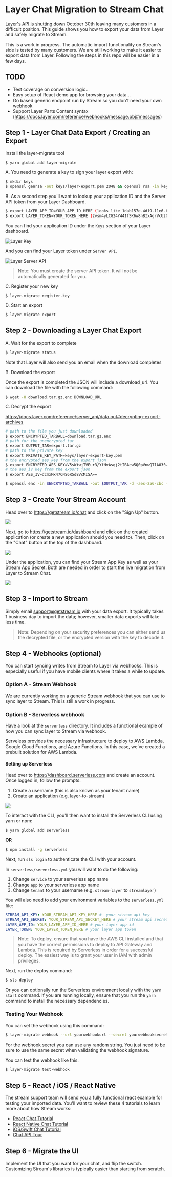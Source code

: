 # Layer Chat Migration to Stream Chat

[Layer's API is shutting down](https://getstream.io/blog/layer-shutting-down-all-chat-operations/) October 30th leaving many customers in a difficult position. This guide shows you how to export your data from Layer and safely migrate to Stream.

This is a work in progress. The automatic import functionality on Stream's side is tested by many customers.
We are still working to make it easier to export data from Layer. Following the steps in this repo will be easier in a few days.

## TODO

-   Test coverage on conversion logic...
-   Easy setup of React demo app for browsing your data...
-   Go based generic endpoint run by Stream so you don't need your own webhook
-   Support Layer Parts Content syntax (https://docs.layer.com/reference/webhooks/message.obj#messages)

## Step 1 - Layer Chat Data Export / Creating an Export

Install the layer-migrate tool

```bash
$ yarn global add layer-migrate
```

A. You need to generate a key to sign your layer export with:

```bash
$ mkdir keys
$ openssl genrsa -out keys/layer-export.pem 2048 && openssl rsa -in keys/layer-export.pem -pubout -out keys/layer-export.pub
```

B. As a second step you'll want to lookup your application ID and the Server API token from your Layer Dashboard.

```bash
$ export LAYER_APP_ID=YOUR_APP_ID_HERE (looks like 1dab157e-4d19-11e6-bb33-493b0000asdfasba)
$ export LAYER_TOKEN=YOUR_TOKEN_HERE (2vsm4yLCG24Y44IfSK6w8nBIxAgrVcU20zuPJ3fO8eXXv5Ub)
```

You can find your application ID under the `Keys` section of your Layer dashboard.

![Layer Key](https://i.imgur.com/5wQQvdX.png)

And you can find your Layer token under `Server API`.

![Layer Server API](https://i.imgur.com/lNPcV9T.png)

> Note: You must create the server API token. It will not be automatically generated for you.

C. Register your new key

```
$ layer-migrate register-key
```

D. Start an export

```bash
$ layer-migrate export
```

## Step 2 - Downloading a Layer Chat Export

A. Wait for the export to complete

```bash
$ layer-migrate status
```

Note that Layer will also send you an email when the download completes

B. Download the export

Once the export is completed the JSON will include a download_url. You can download the file with the following command:

```bash
$ wget -O download.tar.gz.enc DOWNLOAD_URL
```

C. Decrypt the export

https://docs.layer.com/reference/server_api/data.out#decrypting-export-archives

```bash
# path to the file you just downloaded
$ export ENCRYPTED_TARBALL=download.tar.gz.enc
# path for the unencrypted tar
$ export OUTPUT_TAR=export.tar.gz
# path to the private key
$ export PRIVATE_KEY_PATH=keys/layer-export-key.pem
# the encrypted_aes_key from the export json
$ export ENCRYPTED_AES_KEY=V5sWiwjTVEur3/YfHvAsqj2tIBAcw5Q0pVnwQT1A03SwrD5PpQKZv9IlN1wFncVmuk+UWM2ZEJXbDUJRrHZktFvG9TTDL4M39HoFDqQNUD2g6Sof6JMmTAmoohHrVBiKDMxHXftuN+K/xnk0XR6xytPGd44R9NLuOVnOSgYldqQzCGHXIutUSfrbji+SWL3bPOJ72PMWolxoB8kVnFzwaiKn8spMzetw5yOsilwcijQy8PqUsDMz6ExKYvTB7N1tKmUccfSQoLG4jRqTlrgVGWpwp/a/kRDN5gsbGasZqi3zRP0tzcSOpAPH2mjfAc6gbrCLkaWPdtzVw3LWDo6HOQ==
# the aes_iv key from the export json
$ export AES_IV=dcmxMx47CNS6R5d8VcMISA==

$ openssl enc -in $ENCRYPTED_TARBALL -out $OUTPUT_TAR -d -aes-256-cbc -K `echo $ENCRYPTED_AES_KEY | base64 --decode | openssl rsautl -decrypt -inkey $PRIVATE_KEY_PATH | hexdump -ve '1/1 "%.2x"'` -iv `echo $AES_IV | base64 --decode | hexdump -ve '1/1 "%.2x"'`
```

## Step 3 - Create Your Stream Account

Head over to https://getstream.io/chat and click on the "Sign Up" button.

![](https://i.imgur.com/bDgLKED.png)

Next, go to https://getstream.io/dashboard and click on the created application (or create a new application should you need to). Then, click on the "Chat" button at the top of the dashboard.

![](https://i.imgur.com/POKREev.png)

Under the application, you can find your Stream App Key as well as your Stream App Secret. Both are needed in order to start the live migration from Layer to Stream Chat.

![](https://i.imgur.com/Br30g5H.png)

## Step 3 - Import to Stream

Simply email support@getstream.io with your data export. It typically takes 1 business day to import the data; however, smaller data exports will take less time.

> Note: Depending on your security preferences you can either send us the decrypted file, or the encrypted version with the key to decode it.

## Step 4 - Webhooks (optional)

You can start syncing writes from Stream to Layer via webhooks. This is especially useful if you have mobile clients where it takes a while to update.

### Option A - Stream Webhook

We are currently working on a generic Stream webhook that you can use to sync layer to Stream. This is still a work in progress.

### Option B - Serverless webhook

Have a look at the `serverless` directory. It includes a functional example of how you can sync layer to Stream via webhook.

Serveless provides the necessary infrastructure to deploy to AWS Lambda, Google Cloud Functions, and Azure Functions. In this case, we've created a prebuilt solution for AWS Lambda.

#### Setting up Serverless

Head over to https://dashboard.serverless.com and create an account. Once logged in, follow the prompts:

1. Create a username (this is also known as your tenant name)
2. Create an application (e.g. layer-to-stream)

![](https://i.imgur.com/UtQnTbJ.png)

To interact with the CLI, you'll then want to install the Serverless CLI using yarn or npm:

```bash
$ yarn global add serverless
```

**OR**

```bash
$ npm install -g serverless
```

Next, run `sls login` to authenticate the CLI with your account.

In `serverless/serverless.yml` you will want to do the following:

1. Change `service` to your serverless app name
2. Change `app` to your serverless app name
3. Change `tenant` to your username (e.g. `stream-layer` to `streamlayer`)

You will also need to add your environment variables to the `serverless.yml` file:

```yaml
STREAM_API_KEY: YOUR_STREAM_API_KEY_HERE #  your stream api key
STREAM_API_SECRET: YOUR_STREAM_API_SECRET_HERE # your stream api secret
LAYER_APP_ID: YOUR_LAYER_APP_ID_HERE # your layer app id
LAYER_TOKEN: YOUR_LAYER_TOKEN_HERE # your layer app token
```

> Note: To deploy, ensure that you have the AWS CLI installed and that you have the correct permissions to deploy to API Gateway and Lambda. This is required by Serverless in order for a successful deploy. The easiest way is to grant your user in IAM with admin privileges.

Next, run the deploy command:

```bash
$ sls deploy
```

Or you can optionally run the Serverless environment locally with the `yarn start` command. If you are running locally, ensure that you run the `yarn` command to install the necessary dependencies.

### Testing Your Webhook

You can set the webhook using this command:

```bash
$ layer-migrate webhook --url yourwebhookurl --secret yourwebhooksecret
```

For the webhook secret you can use any random string. You just need to be sure to use the same secret when validating the webhook signature.

You can test the webhook like this.

```bash
$ layer-migrate test-webhook
```

## Step 5 - React / iOS / React Native

The stream support team will send you a fully functional react example for testing your imported data. You'll want to review these 4 tutorials to learn more about how Stream works:

-   [React Chat Tutorial](https://getstream.io/chat/react-chat/tutorial/)
-   [React Native Chat Tutorial](https://getstream.io/chat/react-native-chat/tutorial/)
-   [iOS/Swift Chat Tutorial](https://getstream.io/tutorials/ios-chat/)
-   [Chat API Tour](https://getstream.io/chat/get_started/)

## Step 6 - Migrate the UI

Implement the UI that you want for your chat, and flip the switch. Customizing Stream's libraries is typically easier than starting from scratch.
